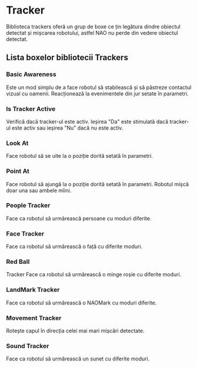 # Tracker
Biblioteca trackers oferă un grup de boxe ce țin legătura dindre obiectul detectat și mișcarea robotului, astfel NAO nu perde din vedere obiectul detectat.
## Lista boxelor bibliotecii Trackers
### Basic Awareness 
Este un mod simplu de a face robotul să stabilească și să păstreze contactul vizual cu oamenii. Reacționează la evenimentele din jur setate în parametri.
### Is Tracker Active 
Verifică dacă tracker-ul este activ. Ieșirea "Da" este stimulată dacă tracker-ul este activ sau ieșirea "Nu" dacă nu este activ.
### Look At
Face robotul să se uite la o poziție dorită setată în parametri.
### Point At  
Face robotul să ajungă la o poziție dorită setată în parametri. Robotul mișcă doar una sau ambele mîini.
### People Tracker 
Face ca robotul să urmărească persoane cu moduri diferite.
### Face Tracker 
Face ca robotul să urmărească o față cu diferite moduri.
### Red Ball 
Tracker Face ca robotul să urmărească o minge roșie cu diferite moduri.
### LandMark Tracker 
Face ca robotul să urmărească o NAOMark  cu moduri diferite.
### Movement Tracker 
Rotește  capul în direcția celei mai mari mișcări detectate.
### Sound Tracker
Face ca robotul să urmărească un sunet cu diferite moduri.
